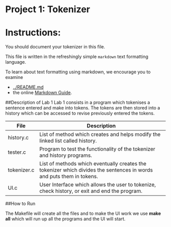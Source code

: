 Project 1: Tokenizer
====================
# Instructions:

You should document your tokenizer in this file.

This file is written in the refreshingly simple `markdown` text
formatting language.

To learn about text formatting using markdown, we encourage you to examine 
 - [../README.md](../README.md)
 - the online [Markdown Guide](https://www.markdownguide.org/).

##Description of Lab 1
Lab 1 consists in a program which tokenises a sentence entered and make into tokens. The tokens are then stored into a history which can be accessed to revise previously entered the tokens.     

File                  | Description
--------------------- | -----------
history.c	      | List of method which creates and helps modify the linked list called history.
tester.c	      | Program to test the functionality of the tokenizer and history programs.
tokenizer.c	      |	List of methods which eventually creates the tokenizer which divides the sentences in words and puts them in tokens.
UI.c		      |	User Interface which allows the user to tokenize, check history, or exit and end the program.

##How to Run

The Makefile will create all the files and to make the UI work we use **make
all** which will run up all the programs and the UI will start. 
